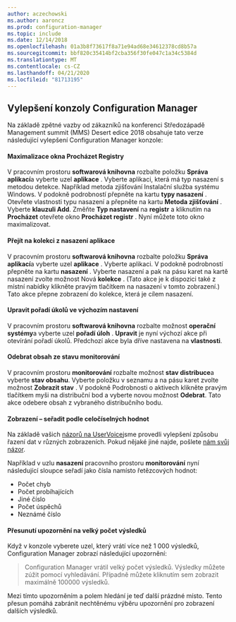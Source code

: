 ```yaml
---
author: aczechowski
ms.author: aaroncz
ms.prod: configuration-manager
ms.topic: include
ms.date: 12/14/2018
ms.openlocfilehash: 01a3b8f73617f8a71e94ad68e34612378cd8b57a
ms.sourcegitcommit: bbf820c35414bf2cba356f30fe047c1a34c5384d
ms.translationtype: MT
ms.contentlocale: cs-CZ
ms.lasthandoff: 04/21/2020
ms.locfileid: "81713195"
---
```

## <a name="improvements-to-configuration-manager-console"></a><a name="bkmk_console"></a>Vylepšení konzoly Configuration Manager
<!--3594151-->
Na základě zpětné vazby od zákazníků na konferenci Středozápadě Management summit (MMS) Desert edice 2018 obsahuje tato verze následující vylepšení Configuration Manager konzole:

#### <a name="maximize-the-browse-registry-window"></a>Maximalizace okna Procházet Registry
V pracovním prostoru **softwarová knihovna** rozbalte položku **Správa aplikací**a vyberte uzel **aplikace** . Vyberte aplikaci, která má typ nasazení s metodou detekce. Například metoda zjišťování Instalační služba systému Windows. V podokně podrobností přepněte na kartu **typy nasazení** . Otevřete vlastnosti typu nasazení a přepněte na kartu **Metoda zjišťování** . Vyberte **klauzuli Add**. Změňte **Typ nastavení** na **registr** a kliknutím na **Procházet** otevřete okno **Procházet registr** . Nyní můžete toto okno maximalizovat.  

#### <a name="go-to-the-collection-from-an-application-deployment"></a>Přejít na kolekci z nasazení aplikace
V pracovním prostoru **softwarová knihovna** rozbalte položku **Správa aplikací**a vyberte uzel **aplikace** . Vyberte aplikaci. V podokně podrobností přepněte na kartu **nasazení** . Vyberte nasazení a pak na pásu karet na kartě nasazení zvolte možnost Nová **kolekce** . (Tato akce je k dispozici také z místní nabídky klikněte pravým tlačítkem na nasazení v tomto zobrazení.) Tato akce přepne zobrazení do kolekce, která je cílem nasazení.

#### <a name="edit-a-task-sequence-by-default"></a>Upravit pořadí úkolů ve výchozím nastavení
V pracovním prostoru **softwarová knihovna** rozbalte možnost **operační systémy**a vyberte uzel **pořadí úloh** . **Upravit** je nyní výchozí akce při otevírání pořadí úkolů. Předchozí akce byla dříve nastavena na **vlastnosti**.  

#### <a name="remove-content-from-monitoring-status"></a>Odebrat obsah ze stavu monitorování
V pracovním prostoru **monitorování** rozbalte možnost **stav distribuce**a vyberte **stav obsahu**. Vyberte položku v seznamu a na pásu karet zvolte možnost **Zobrazit stav** . V podokně Podrobnosti o aktivech klikněte pravým tlačítkem myši na distribuční bod a vyberte novou možnost **Odebrat**. Tato akce odebere obsah z vybraného distribučního bodu.

#### <a name="views-sort-by-integer-values"></a>Zobrazení – seřadit podle celočíselných hodnot
Na základě vašich [názorů na UserVoice](https://configurationmanager.uservoice.com/forums/300492-ideas/suggestions/31791718-columns-with-numbers-should-sort-using-natural-no)jsme provedli vylepšení způsobu řazení dat v různých zobrazeních. Pokud nějaké jiné najde, pošlete [nám svůj názor](../../../understand/find-help.md#product-feedback).  

Například v uzlu **nasazení** pracovního prostoru **monitorování** nyní následující sloupce seřadí jako čísla namísto řetězcových hodnot:  

- Počet chyb
- Počet probíhajících
- Jiné číslo
- Počet úspěchů
- Neznámé číslo  

#### <a name="move-the-warning-for-a-large-number-of-results"></a>Přesunutí upozornění na velký počet výsledků
Když v konzole vyberete uzel, který vrátí více než 1 000 výsledků, Configuration Manager zobrazí následující upozornění:

> Configuration Manager vrátil velký počet výsledků. Výsledky můžete zúžit pomocí vyhledávání. Případně můžete kliknutím sem zobrazit maximálně 100000 výsledků.  

Mezi tímto upozorněním a polem hledání je teď další prázdné místo. Tento přesun pomáhá zabránit nechtěnému výběru upozornění pro zobrazení dalších výsledků. 


